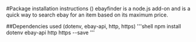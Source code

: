 #Package installation instructions ()
ebayfinder is a node.js add-on and is a quick way to search ebay for an item based on its maximum price.<br />

##Dependencies used (dotenv, ebay-api, http, https)
'''shell
npm install dotenv ebay-api http https --save
'''
